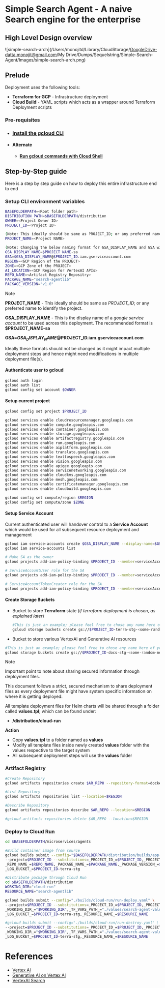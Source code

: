 # Simple Search Agent - A naive Search engine for the enterprise

## High Level Design overview

![simple-search-arch](/Users/monojitd/Library/CloudStorage/GoogleDrive-datta.monojit@gmail.com/My Drive/Dumps/Sequelstring/Simple-Search-Agent/Images/simple-search-arch.png)



## Prelude

Deployment uses the following tools:

- **Terraform for GCP** - Infrastructure deployment
- **Cloud Build** - YAML scripts which acts as a wrapper around Terraform Deployment scripts

### Pre-requisites

- ### [Install the gcloud CLI](https://cloud.google.com/sdk/docs/install)

- #### Alternate

  - #### [Run gcloud commands with Cloud Shell](https://cloud.google.com/shell/docs/run-gcloud-commands)

## Step-by-Step guide

Here is a step by step guide on how to deploy this entire infrastructure end to end

### Setup CLI environment variables

```bash
BASEFOLDERPATH=<Root folder path>
DISTRIBUTION_PATH=$BASEFOLDERPATH/distribution
OWNER=<Project Owner ID>
PROJECT_ID=<Project ID>

(Note: This ideally should be same as PROJECT_ID; or any preferred name to identify the proejct)
PROJECT_NAME=<Project NAME>

(Note: Changing the below naming format for GSA_DISPLAY_NAME and GSA will need some change in the some of the deployment file(s) as explained later)
GSA_DISPLAY_NAME=$PROJECT_NAME-sa
GSA=$GSA_DISPLAY_NAME@$PROJECT_ID.iam.gserviceaccount.com
REGION=<GCP Region of the PROJECT>
ZONE=<GCP Zone of the PROJECT>
AI_LOCATION=<GCP Region for VertexAI APIs>
REPO_NAME=<Artifact Registry Repositry>
PACKAGE_NAME="search-agentlib"
PACKAGE_VERSION="v1.0"
```

> [!Note]
>
> **PROJECT_NAME** - This ideally should be same as *PROJECT_ID*; or any preferred name to identify the project.
>
> **GSA_DISPLAY_NAME** - This is the dIsplay name of a *google service account* to be used across this deployment. The recommended format is **$PROJECT_NAME-sa**
>
> **GSA=$GSA_DISPLAY_NAME@$PROJECT_ID.iam.gserviceaccount.com**
>
> Ideally these formats should not be changed as it might impact multiple deployment steps and hence might need modifications in multiple deployment file(s).



#### Authenticate user to gcloud

```bash
gcloud auth login
gcloud auth list
gcloud config set account $OWNER
```

#### Setup current project

```bash
gcloud config set project $PROJECT_ID

gcloud services enable cloudresourcemanager.googleapis.com
gcloud services enable compute.googleapis.com
gcloud services enable container.googleapis.com
gcloud services enable storage.googleapis.com
gcloud services enable artifactregistry.googleapis.com
gcloud services enable run.googleapis.com
gcloud services enable aiplatform.googleapis.com
gcloud services enable translate.googleapis.com
gcloud services enable texttospeech.googleapis.com
gcloud services enable vision.googleapis.com
gcloud services enable apigee.googleapis.com
gcloud services enable servicenetworking.googleapis.com
gcloud services enable cloudkms.googleapis.com
gcloud services enable mesh.googleapis.com
gcloud services enable certificatemanager.googleapis.com
gcloud services enable cloudbuild.googleapis.com

gcloud config set compute/region $REGION
gcloud config set compute/zone $ZONE
```

#### Setup Service Account

Current authenticated user will handover control to a **Service Account** which would be used for all subsequent resource deployment and management

```bash
gcloud iam service-accounts create $GSA_DISPLAY_NAME --display-name=$GSA_DISPLAY_NAME
gcloud iam service-accounts list

# Make SA as the owner
gcloud projects add-iam-policy-binding $PROJECT_ID --member=serviceAccount:$GSA --role=roles/owner

# ServiceAccountUser role for the SA
gcloud projects add-iam-policy-binding $PROJECT_ID --member=serviceAccount:$GSA --role=roles/iam.serviceAccountUser

# ServiceAccountTokenCreator role for the SA
gcloud projects add-iam-policy-binding $PROJECT_ID --member=serviceAccount:$GSA --role=roles/iam.serviceAccountTokenCreator
```

#### Create Storage Buckets

- Bucket to store **Terraform** state (*if terraform deployment is chosen, as explained later*)

  ```bash
  #This is just an example; please feel free to chose any name here of your choice
  gcloud storage buckets create gs://$PROJECT_ID-terra-stg-<some-random-no> --location=us-central1
  ```

- Bucket to store various VertexAI and Generative AI resources


```bash
#This is just an example; please feel free to chose any name here of your choice
gcloud storage buckets create gs://$PROJECT_ID-docs-stg-<some-random-no> --location=us-central1
```

> [!Note]
>
> Important point to note about sharing secured information through deployment files.
>
> This document follows a strict, secured mechanism to share deployment files as every deployment file might have system specific information on where it is getting deployed.
>
> All template deployment files for Helm charts will be shared through a folder called **values.tpl**; which can be found under:
>
> - **/distribution/cloud-run**
>
> **Action**
>
> - Copy **values.tpl** to a folder named as **values**
> - Modify all template files inside newly created **values** folder with the values respective to the target system
> - All subsequent deployment steps will use the **values** folder
>



### Artifact Registry

```bash
#Create Repository
gcloud artifacts repositories create $AR_REPO --repository-format=docker --location=$REGION

#List Repository
gcloud artifacts repositories list --location=$REGION

#Describe Repository
gcloud artifacts repositories describe $AR_REPO --location=$REGION

#gcloud artifacts repositories delete $AR_REPO --location=$REGION
```



### Deploy to Cloud Run

```bash
cd $BASEFOLDERPATH/microservices/agents

#Build container image from source
gcloud builds submit --config="$BASEFOLDERPATH/distribution/builds/app-deploy/app-deploy.yaml" \
--project=$PROJECT_ID --substitutions=_PROJECT_ID_=$PROJECT_ID,_PROJECT_NAME_=$PROJECT_NAME,_REGION_=$REGION,\
_REPO_NAME_=$REPO_NAME,_PACKAGE_NAME_=$PACKAGE_NAME,_PACKAGE_VERSION_=$PACKAGE_VERSION,\
_LOG_BUCKET_=$PROJECT_ID-terra-stg

#Distribute package through Cloud Run
cd $BASEFOLDERPATH/distribution
WORKING_DIR="cloud-run"
RESOURCE_NAME="search-agentlib"

gcloud builds submit --config="./builds/cloud-run/run-deploy.yaml" \
--project=$PROJECT_ID --substitutions=_PROJECT_ID_=$PROJECT_ID,_PROJECT_NAME_=$PROJECT_NAME,\
_WORKING_DIR_="$WORKING_DIR",_TF_VARS_PATH_="./values/search-agent-values.tfvars",\
_LOG_BUCKET_=$PROJECT_ID-terra-stg,_RESOURCE_NAME_=$RESOURCE_NAME

#gcloud builds submit --config="./builds/cloud-run/run-destroy.yaml" \
--project=$PROJECT_ID --substitutions=_PROJECT_ID_=$PROJECT_ID,_PROJECT_NAME_=$PROJECT_NAME,\
_WORKING_DIR_="$WORKING_DIR",_TF_VARS_PATH_="./values/search-agent-values.tfvars",\
_LOG_BUCKET_=$PROJECT_ID-terra-stg,_RESOURCE_NAME_=$RESOURCE_NAME
```

# References

- [Vertex AI](https://cloud.google.com/vertex-ai/docs)
- [Generative AI on Vertex AI](https://cloud.google.com/vertex-ai/generative-ai/docs/learn/overview)
- [VertexAI Search](https://cloud.google.com/generative-ai-app-builder/docs/introduction)

